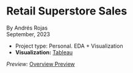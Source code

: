 # Retail Superstore Sales
By Andrés Rojas   
September, 2023

* Project type: Personal. EDA + Visualization
* **Visualization:** [Tableau](https://public.tableau.com/app/profile/aerojasm/viz/SuperstoreDashboard_16999750588960/Overview)

_Preview:_
[Overview Preview](Overview.png)
